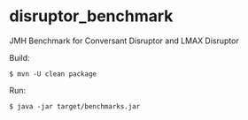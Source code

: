 # disruptor_benchmark
JMH Benchmark for Conversant Disruptor and LMAX Disruptor

Build:

```$ mvn -U clean package```


Run:

```$ java -jar target/benchmarks.jar```

